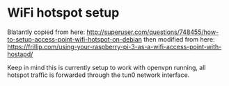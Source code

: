 # WiFi hotspot setup

Blatantly copied from here: http://superuser.com/questions/748455/how-to-setup-access-point-wifi-hotspot-on-debian
then modified from here: https://frillip.com/using-your-raspberry-pi-3-as-a-wifi-access-point-with-hostapd/

Keep in mind this is currently setup to work with openvpn running, all hotspot
traffic is forwarded through the tun0 network interface.

